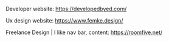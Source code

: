 Developer website: https://developedbyed.com/

Ux design website: https://www.femke.design/

Freelance Design | I like nav bar, content: https://roomfive.net/ 
